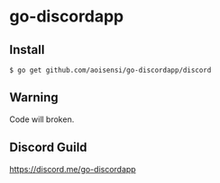 # go-discordapp

## Install
`$ go get github.com/aoisensi/go-discordapp/discord`

## Warning
Code will broken.

## Discord Guild
https://discord.me/go-discordapp